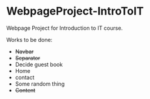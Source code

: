 # WebpageProject-IntroToIT
Webpage Project for Introduction to IT course.


Works to be done:

* <s>Navbar</s>
* <s>Separator</s>
* Decide guest book
* Home
* contact
* Some random thing
* <s>Content</s>
